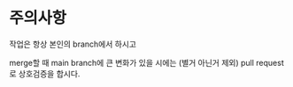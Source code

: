 # 주의사항

작업은 항상 본인의 branch에서 하시고

merge할 때 main branch에 큰 변화가 있을 시에는 (별거 아닌거 제외) pull request로 상호검증을 합시다.
